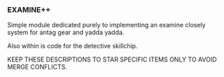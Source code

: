 ### EXAMINE++ ###

Simple module dedicated purely to implementing an examine closely system for antag gear and yadda yadda.

Also within is code for the detective skillchip.

KEEP THESE DESCRIPTIONS TO STAR SPECIFIC ITEMS ONLY TO AVOID MERGE CONFLICTS.
